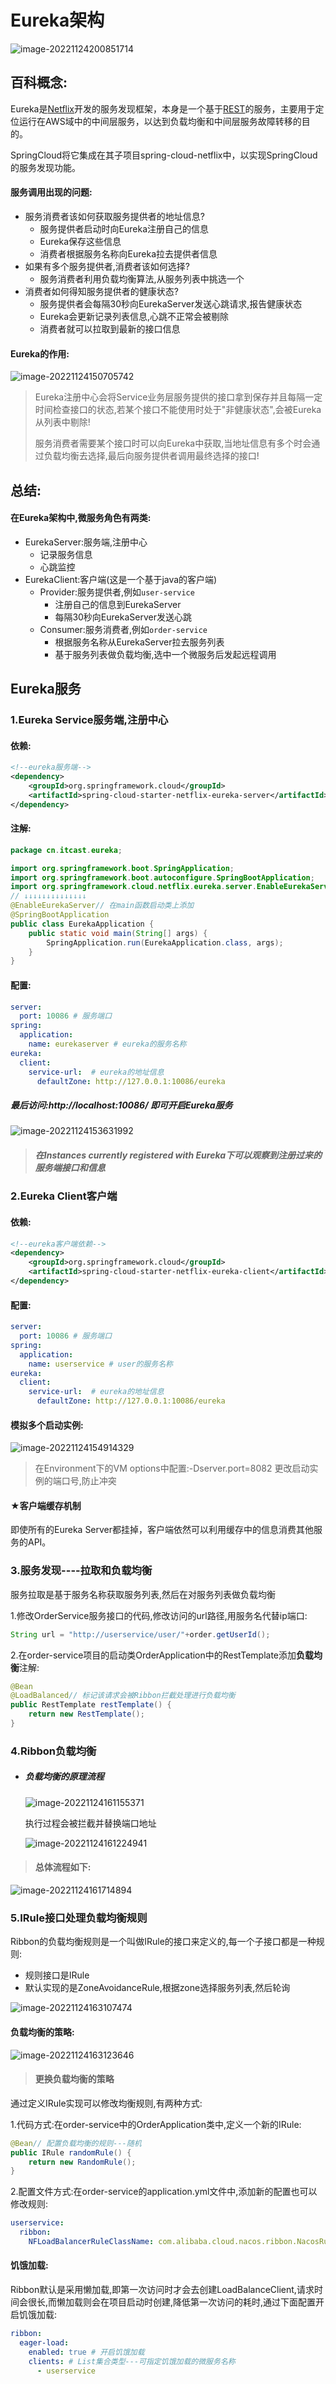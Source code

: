 # Eureka架构

![image-20221124200851714](images/image-20221124200851714.png)

## 百科概念:

Eureka是[Netflix](https://baike.baidu.com/item/Netflix/662557?fromModule=lemma_inlink)开发的服务发现框架，本身是一个基于[REST](https://baike.baidu.com/item/REST/6330506?fromModule=lemma_inlink)的服务，主要用于定位运行在AWS域中的中间层服务，以达到负载均衡和中间层服务故障转移的目的。

SpringCloud将它集成在其子项目spring-cloud-netflix中，以实现SpringCloud的服务发现功能。

#### 服务调用出现的问题:

- 服务消费者该如何获取服务提供者的地址信息?
  - 服务提供者启动时向Eureka注册自己的信息
  - Eureka保存这些信息
  - 消费者根据服务名称向Eureka拉去提供者信息
- 如果有多个服务提供者,消费者该如何选择?
  - 服务消费者利用负载均衡算法,从服务列表中挑选一个
- 消费者如何得知服务提供者的健康状态?
  - 服务提供者会每隔30秒向EurekaServer发送心跳请求,报告健康状态
  - Eureka会更新记录列表信息,心跳不正常会被剔除
  - 消费者就可以拉取到最新的接口信息

#### Eureka的作用:

![image-20221124150705742](images/image-20221124150705742.png)

> Eureka注册中心会将Service业务层服务提供的接口拿到保存并且每隔一定时间检查接口的状态,若某个接口不能使用时处于"非健康状态",会被Eureka从列表中剔除!
>
> 服务消费者需要某个接口时可以向Eureka中获取,当地址信息有多个时会通过负载均衡去选择,最后向服务提供者调用最终选择的接口!

## 总结:

#### 在Eureka架构中,微服务角色有两类:

- EurekaServer:服务端,注册中心
  - 记录服务信息
  - 心跳监控
- EurekaClient:客户端(这是一个基于java的客户端)
  - Provider:服务提供者,例如`user-service`
    - 注册自己的信息到EurekaServer
    - 每隔30秒向EurekaServer发送心跳
  - Consumer:服务消费者,例如`order-service`
    - 根据服务名称从EurekaServer拉去服务列表
    - 基于服务列表做负载均衡,选中一个微服务后发起远程调用

## Eureka服务

### 1.Eureka Service服务端,注册中心

#### 依赖:

```xml
<!--eureka服务端-->
<dependency>
    <groupId>org.springframework.cloud</groupId>
    <artifactId>spring-cloud-starter-netflix-eureka-server</artifactId>
</dependency>
```

#### 注解:

```java
package cn.itcast.eureka;

import org.springframework.boot.SpringApplication;
import org.springframework.boot.autoconfigure.SpringBootApplication;
import org.springframework.cloud.netflix.eureka.server.EnableEurekaServer;
// ↓↓↓↓↓↓↓↓↓↓↓↓↓↓
@EnableEurekaServer// 在main函数启动类上添加
@SpringBootApplication
public class EurekaApplication {
    public static void main(String[] args) {
        SpringApplication.run(EurekaApplication.class, args);
    }
}
```

#### 配置:

```yaml
server:
  port: 10086 # 服务端口
spring:
  application:
    name: eurekaserver # eureka的服务名称
eureka:
  client:
    service-url:  # eureka的地址信息
      defaultZone: http://127.0.0.1:10086/eureka
```

##### 最后访问:http://localhost:10086/ 即可开启Eureka服务

![image-20221124153631992](images/image-20221124153631992.png)

> ##### 在Instances currently registered with Eureka下可以观察到注册过来的服务端接口和信息

### 2.Eureka Client客户端

#### 依赖:

```xml
<!--eureka客户端依赖-->
<dependency>
    <groupId>org.springframework.cloud</groupId>
    <artifactId>spring-cloud-starter-netflix-eureka-client</artifactId>
</dependency>
```

#### 配置:

```yaml
server:
  port: 10086 # 服务端口
spring:
  application:
    name: userservice # user的服务名称
eureka:
  client:
    service-url:  # eureka的地址信息
      defaultZone: http://127.0.0.1:10086/eureka
```

#### 模拟多个启动实例:

![image-20221124154914329](images/image-20221124154914329.png)

>在Environment下的VM options中配置:-Dserver.port=8082  更改启动实例的端口号,防止冲突

#### ★客户端缓存机制

即使所有的Eureka Server都挂掉，客户端依然可以利用缓存中的信息消费其他服务的API。

### 3.服务发现----拉取和负载均衡

服务拉取是基于服务名称获取服务列表,然后在对服务列表做负载均衡

1.修改OrderService服务接口的代码,修改访问的url路径,用服务名代替ip端口:

```java
String url = "http://userservice/user/"+order.getUserId();
```

2.在order-service项目的启动类OrderApplication中的RestTemplate添加**负载均衡**注解:

```java
@Bean
@LoadBalanced// 标记该请求会被Ribbon拦截处理进行负载均衡
public RestTemplate restTemplate() {
    return new RestTemplate();
}
```

### 4.Ribbon负载均衡

- ##### 负载均衡的原理流程

  ![image-20221124161155371](images/image-20221124161155371.png)

  执行过程会被拦截并替换端口地址

  ![image-20221124161224941](images/image-20221124161224941.png)

> #### 总体流程如下:

![image-20221124161714894](images/image-20221124161714894.png)

### 5.IRule接口处理负载均衡规则

Ribbon的负载均衡规则是一个叫做IRule的接口来定义的,每一个子接口都是一种规则:

- 规则接口是IRule
- 默认实现的是ZoneAvoidanceRule,根据zone选择服务列表,然后轮询

![image-20221124163107474](images/image-20221124163107474.png)

#### 负载均衡的策略:

![image-20221124163123646](images/image-20221124163123646.png)

> #### 更换负载均衡的策略

通过定义IRule实现可以修改均衡规则,有两种方式:

1.代码方式:在order-service中的OrderApplication类中,定义一个新的IRule:

```java
@Bean// 配置负载均衡的规则---随机
public IRule randomRule() {
    return new RandomRule();
}
```

2.配置文件方式:在order-service的application.yml文件中,添加新的配置也可以修改规则:

```yaml
userservice:
  ribbon:
    NFLoadBalancerRuleClassName: com.alibaba.cloud.nacos.ribbon.NacosRule  # 负载均衡规则
```

#### 饥饿加载:

Ribbon默认是采用懒加载,即第一次访问时才会去创建LoadBalanceClient,请求时间会很长,而懒加载则会在项目启动时创建,降低第一次访问的耗时,通过下面配置开启饥饿加载:

```yaml
ribbon:
  eager-load:
    enabled: true # 开启饥饿加载
    clients: # List集合类型---可指定饥饿加载的微服务名称
      - userservice
```
